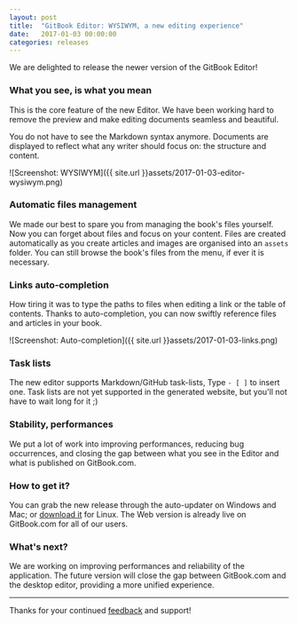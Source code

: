 ```yaml
---
layout: post
title:  "GitBook Editor: WYSIWYM, a new editing experience"
date:   2017-01-03 00:00:00
categories: releases
---
```


We are delighted to release the newer version of the GitBook Editor!

<!-- more -->

### What you see, is what you mean

This is the core feature of the new Editor. We have been working hard to remove the preview and make editing documents seamless and beautiful.

You do not have to see the Markdown syntax anymore. Documents are displayed to reflect what any writer should focus on: the structure and content.

![Screenshot: WYSIWYM]({{ site.url }}assets/2017-01-03-editor-wysiwym.png)

### Automatic files management

We made our best to spare you from managing the book's files yourself. Now you can forget about files and focus on your content. Files are created automatically as you create articles and images are organised into an `assets` folder. You can still browse the book's files from the menu, if ever it is necessary.

### Links auto-completion

How tiring it was to type the paths to files when editing a link or the table of contents. Thanks to auto-completion, you can now swiftly reference files and articles in your book.

![Screenshot: Auto-completion]({{ site.url }}assets/2017-01-03-links.png)

### Task lists

The new editor supports Markdown/GitHub task-lists, Type `- [ ]` to insert one. Task lists are not yet supported in the generated website, but you'll not have to wait long for it ;)

### Stability, performances

We put a lot of work into improving performances, reducing bug occurrences, and closing the gap between what you see in the Editor and what is published on GitBook.com.

### How to get it?

You can grab the new release through the auto-updater on Windows and Mac; or [download it](https://www.gitbook.com/editor) for Linux. The Web version is already live on GitBook.com for all of our users.

### What's next?

We are working on improving performances and reliability of the application. The future version will close the gap between GitBook.com and the desktop editor, providing a more unified experience.

---

Thanks for your continued [feedback](https://github.com/GitbookIO/feedback/issues) and support!

